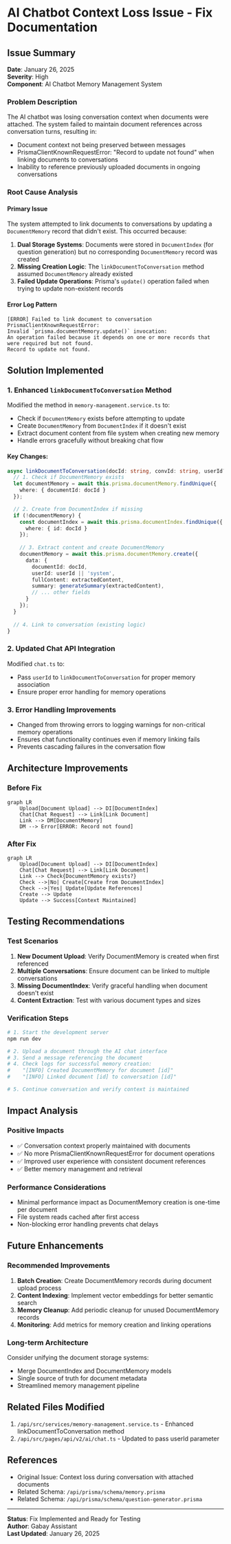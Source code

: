 # AI Chatbot Context Loss Issue - Fix Documentation

## Issue Summary
**Date**: January 26, 2025  
**Severity**: High  
**Component**: AI Chatbot Memory Management System

### Problem Description
The AI chatbot was losing conversation context when documents were attached. The system failed to maintain document references across conversation turns, resulting in:
- Document context not being preserved between messages
- PrismaClientKnownRequestError: "Record to update not found" when linking documents to conversations
- Inability to reference previously uploaded documents in ongoing conversations

### Root Cause Analysis

#### Primary Issue
The system attempted to link documents to conversations by updating a `DocumentMemory` record that didn't exist. This occurred because:

1. **Dual Storage Systems**: Documents were stored in `DocumentIndex` (for question generation) but no corresponding `DocumentMemory` record was created
2. **Missing Creation Logic**: The `linkDocumentToConversation` method assumed `DocumentMemory` already existed
3. **Failed Update Operations**: Prisma's `update()` operation failed when trying to update non-existent records

#### Error Log Pattern
```
[ERROR] Failed to link document to conversation PrismaClientKnownRequestError:
Invalid `prisma.documentMemory.update()` invocation:
An operation failed because it depends on one or more records that were required but not found. 
Record to update not found.
```

## Solution Implemented

### 1. Enhanced `linkDocumentToConversation` Method
Modified the method in `memory-management.service.ts` to:
- Check if `DocumentMemory` exists before attempting to update
- Create `DocumentMemory` from `DocumentIndex` if it doesn't exist
- Extract document content from file system when creating new memory
- Handle errors gracefully without breaking chat flow

#### Key Changes:
```typescript
async linkDocumentToConversation(docId: string, convId: string, userId?: string): Promise<void> {
  // 1. Check if DocumentMemory exists
  let documentMemory = await this.prisma.documentMemory.findUnique({
    where: { documentId: docId }
  });

  // 2. Create from DocumentIndex if missing
  if (!documentMemory) {
    const documentIndex = await this.prisma.documentIndex.findUnique({
      where: { id: docId }
    });
    
    // 3. Extract content and create DocumentMemory
    documentMemory = await this.prisma.documentMemory.create({
      data: {
        documentId: docId,
        userId: userId || 'system',
        fullContent: extractedContent,
        summary: generateSummary(extractedContent),
        // ... other fields
      }
    });
  }
  
  // 4. Link to conversation (existing logic)
}
```

### 2. Updated Chat API Integration
Modified `chat.ts` to:
- Pass `userId` to `linkDocumentToConversation` for proper memory association
- Ensure proper error handling for memory operations

### 3. Error Handling Improvements
- Changed from throwing errors to logging warnings for non-critical memory operations
- Ensures chat functionality continues even if memory linking fails
- Prevents cascading failures in the conversation flow

## Architecture Improvements

### Before Fix
```mermaid
graph LR
    Upload[Document Upload] --> DI[DocumentIndex]
    Chat[Chat Request] --> Link[Link Document]
    Link --> DM[DocumentMemory]
    DM --> Error[ERROR: Record not found]
```

### After Fix
```mermaid
graph LR
    Upload[Document Upload] --> DI[DocumentIndex]
    Chat[Chat Request] --> Link[Link Document]
    Link --> Check{DocumentMemory exists?}
    Check -->|No| Create[Create from DocumentIndex]
    Check -->|Yes| Update[Update References]
    Create --> Update
    Update --> Success[Context Maintained]
```

## Testing Recommendations

### Test Scenarios
1. **New Document Upload**: Verify DocumentMemory is created when first referenced
2. **Multiple Conversations**: Ensure document can be linked to multiple conversations
3. **Missing DocumentIndex**: Verify graceful handling when document doesn't exist
4. **Content Extraction**: Test with various document types and sizes

### Verification Steps
```bash
# 1. Start the development server
npm run dev

# 2. Upload a document through the AI chat interface
# 3. Send a message referencing the document
# 4. Check logs for successful memory creation:
#    "[INFO] Created DocumentMemory for document [id]"
#    "[INFO] Linked document [id] to conversation [id]"

# 5. Continue conversation and verify context is maintained
```

## Impact Analysis

### Positive Impacts
- ✅ Conversation context properly maintained with documents
- ✅ No more PrismaClientKnownRequestError for document operations
- ✅ Improved user experience with consistent document references
- ✅ Better memory management and retrieval

### Performance Considerations
- Minimal performance impact as DocumentMemory creation is one-time per document
- File system reads cached after first access
- Non-blocking error handling prevents chat delays

## Future Enhancements

### Recommended Improvements
1. **Batch Creation**: Create DocumentMemory records during document upload process
2. **Content Indexing**: Implement vector embeddings for better semantic search
3. **Memory Cleanup**: Add periodic cleanup for unused DocumentMemory records
4. **Monitoring**: Add metrics for memory creation and linking operations

### Long-term Architecture
Consider unifying the document storage systems:
- Merge DocumentIndex and DocumentMemory models
- Single source of truth for document metadata
- Streamlined memory management pipeline

## Related Files Modified
1. `/api/src/services/memory-management.service.ts` - Enhanced linkDocumentToConversation method
2. `/api/src/pages/api/v2/ai/chat.ts` - Updated to pass userId parameter

## References
- Original Issue: Context loss during conversation with attached documents
- Related Schema: `/api/prisma/schema/memory.prisma`
- Related Schema: `/api/prisma/schema/question-generator.prisma`

---

**Status**: Fix Implemented and Ready for Testing  
**Author**: Gabay Assistant  
**Last Updated**: January 26, 2025
